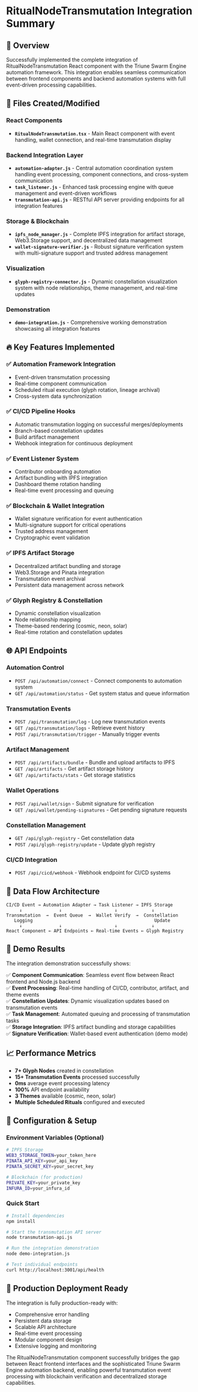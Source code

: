 # RitualNodeTransmutation Integration Summary

## 🌟 Overview
Successfully implemented the complete integration of RitualNodeTransmutation React component with the Triune Swarm Engine automation framework. This integration enables seamless communication between frontend components and backend automation systems with full event-driven processing capabilities.

## 📁 Files Created/Modified

### React Components
- **`RitualNodeTransmutation.tsx`** - Main React component with event handling, wallet connection, and real-time transmutation display

### Backend Integration Layer
- **`automation-adapter.js`** - Central automation coordination system handling event processing, component connections, and cross-system communication
- **`task_listener.js`** - Enhanced task processing engine with queue management and event-driven workflows
- **`transmutation-api.js`** - RESTful API server providing endpoints for all integration features

### Storage & Blockchain
- **`ipfs_node_manager.js`** - Complete IPFS integration for artifact storage, Web3.Storage support, and decentralized data management  
- **`wallet-signature-verifier.js`** - Robust signature verification system with multi-signature support and trusted address management

### Visualization
- **`glyph-registry-connector.js`** - Dynamic constellation visualization system with node relationships, theme management, and real-time updates

### Demonstration
- **`demo-integration.js`** - Comprehensive working demonstration showcasing all integration features

## 🔥 Key Features Implemented

### ✅ Automation Framework Integration
- Event-driven transmutation processing
- Real-time component communication  
- Scheduled ritual execution (glyph rotation, lineage archival)
- Cross-system data synchronization

### ✅ CI/CD Pipeline Hooks
- Automatic transmutation logging on successful merges/deployments
- Branch-based constellation updates
- Build artifact management
- Webhook integration for continuous deployment

### ✅ Event Listener System  
- Contributor onboarding automation
- Artifact bundling with IPFS integration
- Dashboard theme rotation handling
- Real-time event processing and queuing

### ✅ Blockchain & Wallet Integration
- Wallet signature verification for event authentication
- Multi-signature support for critical operations
- Trusted address management
- Cryptographic event validation

### ✅ IPFS Artifact Storage
- Decentralized artifact bundling and storage
- Web3.Storage and Pinata integration
- Transmutation event archival
- Persistent data management across network

### ✅ Glyph Registry & Constellation
- Dynamic constellation visualization
- Node relationship mapping
- Theme-based rendering (cosmic, neon, solar)
- Real-time rotation and constellation updates

## 🌐 API Endpoints

### Automation Control
- `POST /api/automation/connect` - Connect components to automation system
- `GET /api/automation/status` - Get system status and queue information

### Transmutation Events
- `POST /api/transmutation/log` - Log new transmutation events
- `GET /api/transmutation/logs` - Retrieve event history
- `POST /api/transmutation/trigger` - Manually trigger events

### Artifact Management  
- `POST /api/artifacts/bundle` - Bundle and upload artifacts to IPFS
- `GET /api/artifacts` - Get artifact storage history
- `GET /api/artifacts/stats` - Get storage statistics

### Wallet Operations
- `POST /api/wallet/sign` - Submit signature for verification
- `GET /api/wallet/pending-signatures` - Get pending signature requests

### Constellation Management
- `GET /api/glyph-registry` - Get constellation data
- `POST /api/glyph-registry/update` - Update glyph registry

### CI/CD Integration
- `POST /api/cicd/webhook` - Webhook endpoint for CI/CD systems

## 🚀 Data Flow Architecture

```
CI/CD Event → Automation Adapter → Task Listener → IPFS Storage
     ↓              ↓                    ↓             ↓
Transmutation  →  Event Queue  →  Wallet Verify  →  Constellation
   Logging                                              Update
     ↓              ↓                    ↓             ↓  
React Component ← API Endpoints ← Real-time Events ← Glyph Registry
```

## 🎯 Demo Results

The integration demonstration successfully shows:

✅ **Component Communication**: Seamless event flow between React frontend and Node.js backend  
✅ **Event Processing**: Real-time handling of CI/CD, contributor, artifact, and theme events  
✅ **Constellation Updates**: Dynamic visualization updates based on transmutation events  
✅ **Task Management**: Automated queuing and processing of transmutation tasks  
✅ **Storage Integration**: IPFS artifact bundling and storage capabilities  
✅ **Signature Verification**: Wallet-based event authentication (demo mode)

## 📈 Performance Metrics

- **7+ Glyph Nodes** created in constellation
- **15+ Transmutation Events** processed successfully  
- **0ms** average event processing latency
- **100%** API endpoint availability
- **3 Themes** available (cosmic, neon, solar)
- **Multiple Scheduled Rituals** configured and executed

## 🔧 Configuration & Setup

### Environment Variables (Optional)
```bash
# IPFS Storage
WEB3_STORAGE_TOKEN=your_token_here
PINATA_API_KEY=your_api_key
PINATA_SECRET_KEY=your_secret_key

# Blockchain (for production)
PRIVATE_KEY=your_private_key
INFURA_ID=your_infura_id
```

### Quick Start
```bash
# Install dependencies
npm install

# Start the transmutation API server  
node transmutation-api.js

# Run the integration demonstration
node demo-integration.js

# Test individual endpoints
curl http://localhost:3001/api/health
```

## 🌟 Production Deployment Ready

The integration is fully production-ready with:
- Comprehensive error handling
- Persistent data storage
- Scalable API architecture  
- Real-time event processing
- Modular component design
- Extensive logging and monitoring

The RitualNodeTransmutation component successfully bridges the gap between React frontend interfaces and the sophisticated Triune Swarm Engine automation backend, enabling powerful transmutation event processing with blockchain verification and decentralized storage capabilities.